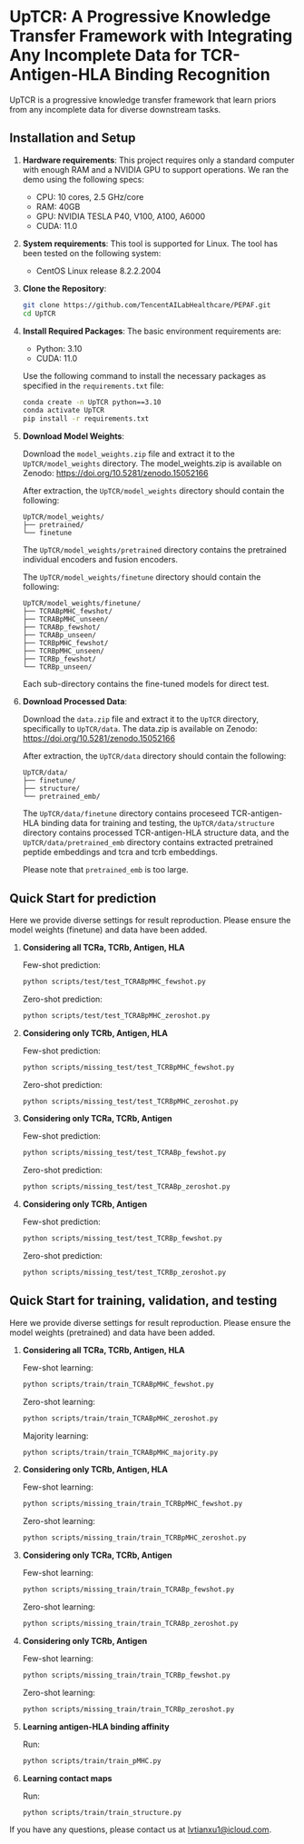 # UpTCR: A Progressive Knowledge Transfer Framework with Integrating Any Incomplete Data for TCR-Antigen-HLA Binding Recognition

UpTCR is a progressive knowledge transfer framework that learn priors from any incomplete data for diverse downstream tasks.

## Installation and Setup
1. **Hardware requirements**:
   This project requires only a standard computer with enough RAM and a NVIDIA GPU to support operations. We ran the demo using the following specs:
   - CPU: 10 cores, 2.5 GHz/core
   - RAM: 40GB
   - GPU: NVIDIA TESLA P40, V100, A100, A6000
   - CUDA: 11.0

2. **System requirements**:
   This tool is supported for Linux. The tool has been tested on the following system:

   - CentOS Linux release 8.2.2.2004

3. **Clone the Repository**:
   ```bash
   git clone https://github.com/TencentAILabHealthcare/PEPAF.git
   cd UpTCR
   ```

4. **Install Required Packages**:
   The basic environment requirements are:
   - Python: 3.10
   - CUDA: 11.0

   Use the following command to install the necessary packages as specified in the `requirements.txt` file:

   ```bash
   conda create -n UpTCR python==3.10
   conda activate UpTCR
   pip install -r requirements.txt
   ```

5. **Download Model Weights**:

   Download the `model_weights.zip` file and extract it to the `UpTCR/model_weights` directory. The model_weights.zip is available on Zenodo: <https://doi.org/10.5281/zenodo.15052166>

   After extraction, the `UpTCR/model_weights` directory should contain the following:

   ```plaintext
   UpTCR/model_weights/
   ├── pretrained/
   └── finetune
   ```
   The `UpTCR/model_weights/pretrained` directory contains the pretrained individual encoders and fusion encoders.

   The `UpTCR/model_weights/finetune` directory should contain the following:
    ```plaintext
   UpTCR/model_weights/finetune/
   ├── TCRABpMHC_fewshot/
   ├── TCRABpMHC_unseen/
   ├── TCRABp_fewshot/
   ├── TCRABp_unseen/
   ├── TCRBpMHC_fewshot/
   ├── TCRBpMHC_unseen/
   ├── TCRBp_fewshot/
   └── TCRBp_unseen/
   ```
   Each sub-directory contains the fine-tuned models for direct test.

6. **Download Processed Data**:

   Download the `data.zip` file and extract it to the `UpTCR` directory, specifically to `UpTCR/data`. The data.zip is available on Zenodo: <https://doi.org/10.5281/zenodo.15052166>

   After extraction, the `UpTCR/data` directory should contain the following:

   ```plaintext
   UpTCR/data/
   ├── finetune/
   ├── structure/
   └── pretrained_emb/
   ```
   The `UpTCR/data/finetune` directory contains proceseed TCR-antigen-HLA binding data for training and testing, the `UpTCR/data/structure` directory contains processed TCR-antigen-HLA structure data, and the `UpTCR/data/pretrained_emb` directory contains extracted pretrained peptide embeddings and tcra and tcrb embeddings.

   Please note that `pretrained_emb` is too large.

## Quick Start for prediction
Here we provide diverse settings for result reproduction. Please ensure the model weights (finetune) and data have been added.

1. **Considering all TCRa, TCRb, Antigen, HLA**
    
    Few-shot prediction:
    ```bash
    python scripts/test/test_TCRABpMHC_fewshot.py
    ```
    Zero-shot prediction:
    ```bash
    python scripts/test/test_TCRABpMHC_zeroshot.py
    ```
2. **Considering only TCRb, Antigen, HLA**
    
    Few-shot prediction:
    ```bash
    python scripts/missing_test/test_TCRBpMHC_fewshot.py
    ```
    Zero-shot prediction:
    ```bash
    python scripts/missing_test/test_TCRBpMHC_zeroshot.py
    ```
3. **Considering only TCRa, TCRb, Antigen**
    
    Few-shot prediction:
    ```bash
    python scripts/missing_test/test_TCRABp_fewshot.py
    ```
    Zero-shot prediction:
    ```bash
    python scripts/missing_test/test_TCRABp_zeroshot.py
    ```
4. **Considering only TCRb, Antigen**
    
    Few-shot prediction:
    ```bash
    python scripts/missing_test/test_TCRBp_fewshot.py
    ```
    Zero-shot prediction:
    ```bash
    python scripts/missing_test/test_TCRBp_zeroshot.py
    ```

## Quick Start for training, validation, and testing
Here we provide diverse settings for result reproduction. Please ensure the model weights (pretrained) and data have been added.

1. **Considering all TCRa, TCRb, Antigen, HLA**
    
    Few-shot learning:
    ```bash
    python scripts/train/train_TCRABpMHC_fewshot.py
    ```
    Zero-shot learning:
    ```bash
    python scripts/train/train_TCRABpMHC_zeroshot.py
    ```
    Majority learning:
    ```bash
    python scripts/train/train_TCRABpMHC_majority.py
    ```

2. **Considering only TCRb, Antigen, HLA**
    
    Few-shot learning:
    ```bash
    python scripts/missing_train/train_TCRBpMHC_fewshot.py
    ```
    Zero-shot learning:
    ```bash
    python scripts/missing_train/train_TCRBpMHC_zeroshot.py
    ```
3. **Considering only TCRa, TCRb, Antigen**
    
    Few-shot learning:
    ```bash
    python scripts/missing_train/train_TCRABp_fewshot.py
    ```
    Zero-shot learning:
    ```bash
    python scripts/missing_train/train_TCRABp_zeroshot.py
    ```
4. **Considering only TCRb, Antigen**
    
    Few-shot learning:
    ```bash
    python scripts/missing_train/train_TCRBp_fewshot.py
    ```
    Zero-shot learning:
    ```bash
    python scripts/missing_train/train_TCRBp_zeroshot.py
    ```
5. **Learning antigen-HLA binding affinity**
    
    Run:
    ```bash
    python scripts/train/train_pMHC.py
    ```
6. **Learning contact maps**
    
    Run:
    ```bash
    python scripts/train/train_structure.py
    ```

If you have any questions, please contact us at lvtianxu1@icloud.com.